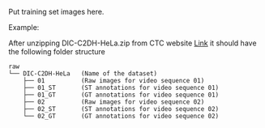 Put training set images here.

Example: 

After unzipping DIC-C2DH-HeLa.zip from CTC website [Link](http://celltrackingchallenge.net/2d-datasets/)
it should have the following folder structure

```
raw
└── DIC-C2DH-HeLa   (Name of the dataset)
    ├── 01          (Raw images for video sequence 01)
    ├── 01_ST       (ST annotations for video sequence 01)
    ├── 01_GT       (GT annotations for video sequence 01)
    ├── 02          (Raw images for video sequence 02)
    ├── 02_ST       (ST annotations for video sequence 02)
    └── 02_GT       (GT annotations for video sequence 02)
```    
